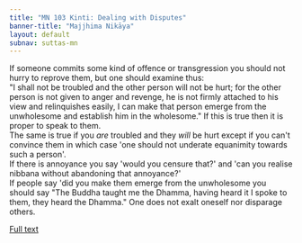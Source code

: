 ```yaml
---
title: "MN 103 Kinti: Dealing with Disputes"
banner-title: "Majjhima Nikāya" 
layout: default 
subnav: suttas-mn 
---
```


If someone commits some kind of offence or transgression you should not hurry to reprove them, but one should examine thus:  
"I shall not be troubled and the other person will not be hurt; for the other person is not given to anger and revenge, he is not firmly attached to his view and relinquishes easily, I can make that person emerge from the unwholesome and establish him in the wholesome." If this is true then it is proper to speak to them.  
The same is true if you _are_ troubled and they _will_ be hurt except if you can't convince them in which case 'one should not underate equanimity towards such a person'.  
If there is annoyance you say 'would you censure that?' and 'can you realise nibbana without abandoning that annoyance?'  
If people say 'did you make them emerge from the unwholesome you should say "The Buddha taught me the Dhamma, having heard it I spoke to them, they heard the Dhamma." One does not exalt oneself nor disparage others.


[Full text](http://www.yellowrobe.com/component/content/article/120-majjhima-nikaya/309-kinti-sutta-what-do-you-think-about-me.html)
